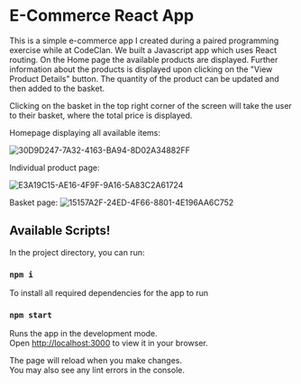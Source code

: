 # E-Commerce React App

This is a simple e-commerce app I created during a paired programming exercise while at CodeClan. We built a Javascript app which uses React routing.
On the Home page the available products are displayed. Further information about the products is displayed upon clicking on the "View Product Details" button. The quantity of the product can be updated and then added to the basket. 

Clicking on the basket in the top right corner of the screen will take the user to their basket, where the total price is displayed.

Homepage displaying all available items:

![30D9D247-7A32-4163-BA94-8D02A34882FF](https://user-images.githubusercontent.com/107416924/194512752-7fade682-13c7-4450-857d-96e7dc014871.jpeg)


Individual product page:

![E3A19C15-AE16-4F9F-9A16-5A83C2A61724](https://user-images.githubusercontent.com/107416924/194512516-41c0fc9f-a8a7-4b69-8f71-b21a0c783036.jpeg)

Basket page:
![15157A2F-24ED-4F66-8801-4E196AA6C752](https://user-images.githubusercontent.com/107416924/194513206-12ad8ceb-4038-475c-bb0c-009f18d9680e.jpeg)


## Available Scripts!

In the project directory, you can run:

### `npm i`
To install all required dependencies for the app to run

### `npm start`

Runs the app in the development mode.\
Open [http://localhost:3000](http://localhost:3000) to view it in your browser.

The page will reload when you make changes.\
You may also see any lint errors in the console.

